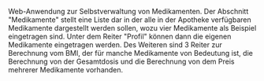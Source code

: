 Web-Anwendung zur Selbstverwaltung von Medikamenten. Der Abschnitt "Medikamente" stellt eine Liste dar in der alle in der Apotheke verfügbaren Medikamente dargestellt werden sollen, wozu vier Medikamente als Beispiel eingetragen sind. Unter dem Reiter "Profil" können dann die eigenen Medikamente eingetragen werden. Des Weiteren sind 3 Reiter zur Berechnung vom BMI, der für manche Medikamente von Bedeutung ist, die Berechnung von der Gesamtdosis und die Berechnung von dem Preis mehrerer Medikamente vorhanden.

